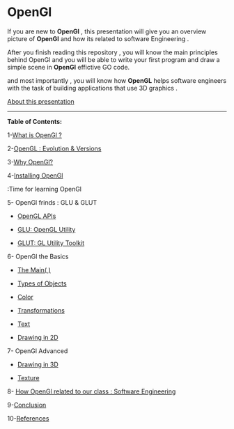 # OpenGl


If you are new to **OpenGl** , this presentation will give you an overview picture of **OpenGl** and how its related to software Engineering .

After you finish reading this repository , you will know the main principles behind OpenGl and you will be able to write your first program and draw a simple scene in **OpenGl**  effictive GO code.

and most importantly , you will know how **OpenGL** helps software engineers with the task of building applications that use 3D graphics .


[About this presentation](https://github.com/Afnan-Aldhahri/OpenGl/blob/master/Resources/About%20this%20presentation.md) 


-----------------------------------------------------------------------------------------------------


**Table of Contents:**



1-[What is OpenGl ?](https://github.com/Afnan-Aldhahri/OpenGl/blob/master/Resources/What%20is%20OpenGl%20%3F.md)  

2-[OpenGL : Evolution & Versions ](https://github.com/Afnan-Aldhahri/OpenGl/blob/master/Resources/OpenGL%20:%20Evolution%20%26%20Versions%20.md)

3-[Why OpenGl?](https://github.com/Afnan-Aldhahri/OpenGl/blob/master/Resources/Why%20OpenGl%3F.md) 

4-[Installing OpenGl](https://github.com/Afnan-Aldhahri/OpenGl/blob/master/Resources/Installing%20OpenGl.md) 

 :Time for learning OpenGl

5- OpenGl frinds : GLU & GLUT
 
   * [OpenGL APIs](https://github.com/Afnan-Aldhahri/OpenGl/blob/master/Resources/OpenGL%20APIs..md)
     
   * [GLU: OpenGL Utility](https://github.com/Afnan-Aldhahri/OpenGl/blob/master/Resources/GLU.md)
     
   * [GLUT: GL Utility Toolkit](https://github.com/Afnan-Aldhahri/OpenGl/blob/master/Resources/GLUT.md)

6- OpenGl the Basics

   * [The Main( ) ]( )
     
   * [Types of Objects ]( )
     
   * [Color ]( )
     
   * [Transformations ]( )
     
   * [Text ]( )
     
   * [Drawing in 2D ]( )

     
7-  OpenGl Advanced

   * [Drawing in 3D ]( )
     
   * [Texture  ]( )

8- [How OpenGl related to our class : Software Engineering]( )

9-[Conclusion]( )

10-[References](https://github.com/Afnan-Aldhahri/OpenGl/blob/master/Resources/References.md)
